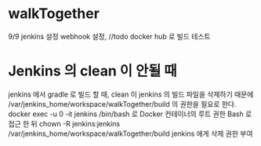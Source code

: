 # walkTogether
9/9 jenkins 설정 webhook 설정, //todo docker hub 로 빌드 테스트

# Jenkins 의 clean 이 안될 때
jenkins 에서 gradle 로 빌드 할 때, clean 이 jenkins 의 빌드 파일을 삭제하기 때문에 /var/jenkins_home/workspace/walkTogether/build 의 권한을 필요로 한다.
docker exec -u 0 -it jenkins /bin/bash 로 Docker 컨테이너의 루트 권한 Bash 로 접근 한 뒤 
chown -R jenkins:jenkins /var/jenkins_home/workspace/walkTogether/build jenkins 에게 삭제 권한 부여



